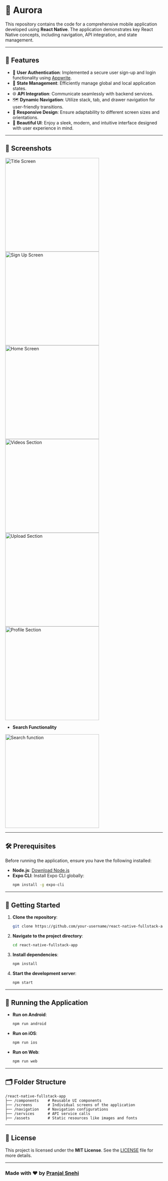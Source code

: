 # 🚀 Aurora

This repository contains the code for a comprehensive mobile application developed using **React Native**. The application demonstrates key React Native concepts, including navigation, API integration, and state management.

---

## 🌟 Features

- 🔐 **User Authentication**: Implemented a secure user sign-up and login functionality using [Appwrite](https://appwrite.io).
- 🧠 **State Management**: Efficiently manage global and local application states.
- 🌐 **API Integration**: Communicate seamlessly with backend services.
- 🗺️ **Dynamic Navigation**: Utilize stack, tab, and drawer navigation for user-friendly transitions.
- 📱 **Responsive Design**: Ensure adaptability to different screen sizes and orientations.
- 🎨 **Beautiful UI**: Enjoy a sleek, modern, and intuitive interface designed with user experience in mind.

---

## 🌟 Screenshots

<img src="https://github.com/user-attachments/assets/67387a42-f26d-4876-bb88-54d474690dbb" alt="Title Screen" width="300" />
<img src="https://github.com/user-attachments/assets/ae72e85b-47fc-42c5-b981-e17dbed6b725" alt="Sign Up Screen" width="300" />
<img src="https://github.com/user-attachments/assets/83f3c83f-3333-4806-9a65-d9fef542b3c9" alt="Home Screen" width="300" />
<img src="https://github.com/user-attachments/assets/28527da0-3f2f-475c-8f69-4a9d385e7049" alt="Videos Section" width="300" />
<img src="https://github.com/user-attachments/assets/5ff3790d-698c-4a11-96f9-dbde760f8608" alt="Upload Section" width="300" />
<img src="https://github.com/user-attachments/assets/3ece81d6-fe80-4088-8639-57aade157787" alt="Profile Section" width="300" />

- **Search Functionality**

<img src="https://github.com/user-attachments/assets/9f356211-6d2b-447d-b211-fd2b365ea674" alt="Search function" width="300" />

---

## 🛠️ Prerequisites

Before running the application, ensure you have the following installed:

- **Node.js**: [Download Node.js](https://nodejs.org/)
- **Expo CLI**: Install Expo CLI globally:
  ```bash
  npm install -g expo-cli
  ```

---

## 🚀 Getting Started

1. **Clone the repository**:
   ```bash
   git clone https://github.com/your-username/react-native-fullstack-app.git
   ```

2. **Navigate to the project directory**:
   ```bash
   cd react-native-fullstack-app
   ```

3. **Install dependencies**:
   ```bash
   npm install
   ```

4. **Start the development server**:
   ```bash
   npm start
   ```

---

## 📲 Running the Application

- **Run on Android**:
  ```bash
  npm run android
  ```
- **Run on iOS**:
  ```bash
  npm run ios
  ```
- **Run on Web**:
  ```bash
  npm run web
  ```

---

## 🗂️ Folder Structure

```
/react-native-fullstack-app
├── /components    # Reusable UI components
├── /screens       # Individual screens of the application
├── /navigation    # Navigation configurations
├── /services      # API service calls
├── /assets        # Static resources like images and fonts
```

---

## 📜 License

This project is licensed under the **MIT License**. See the [LICENSE](LICENSE) file for more details.

---

### Made with ❤️ by [Pranjal Snehi](https://github.com/AXZER10)
